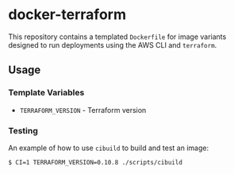 # docker-terraform

This repository contains a templated `Dockerfile` for image variants designed to run deployments using the AWS CLI and `terraform`.

## Usage

### Template Variables

- `TERRAFORM_VERSION` - Terraform version

### Testing

An example of how to use `cibuild` to build and test an image:

```bash
$ CI=1 TERRAFORM_VERSION=0.10.8 ./scripts/cibuild
```